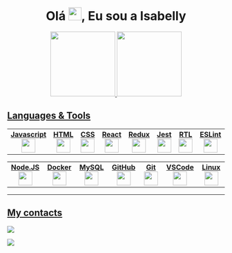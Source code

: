 <h1 align="center">Olá <img src="https://raw.githubusercontent.com/MartinHeinz/MartinHeinz/master/wave.gif" width="30px" height="30px">, Eu sou a Isabelly</h1>


<div align="center">
  <a href="https://github.com/Isa-Vieira">
  <img height="150em" src="https://github-readme-stats.vercel.app/api?username=IsaVieira&show_icons=true&theme=radical&include_all_commits=true&count_private=true"/>
  <img height="150em" src="https://github-readme-stats.vercel.app/api/top-langs/?username=IsaVieira&layout=compact&langs_count=7&theme=radical"/>
</div>

## Languages & Tools
<table width="320px">
    <tbody>
        <tr valign="top">
            <td width="80px" align="center">
            <span><strong>Javascript</strong></span><br>
            <img height="32px" src="https://upload.vectorlogo.zone/logos/javascript/images/239ec8a4-163e-4792-83b6-3f6d96911757.svg">
            </td>
            <td width="80px" align="center">
            <span><strong>HTML</strong></span><br>
            <img height="32" src="https://cdn.jsdelivr.net/gh/devicons/devicon/icons/html5/html5-original.svg">
            </td>
            <td width="80px" align="center">
            <span><strong>CSS</strong></span><br>
            <img height="32px" src="https://cdn.jsdelivr.net/gh/devicons/devicon/icons/css3/css3-original.svg">
            </td>
            <td width="80px" align="center">
            <span><strong>React</strong></span><br>
            <img height="32px" src="https://cdn.jsdelivr.net/gh/devicons/devicon/icons/react/react-original.svg">
            </td>
            <td width="80px" align="center">
            <span><strong>Redux</strong></span><br>
            <img height="32" src="https://cdn.worldvectorlogo.com/logos/redux.svg">
            </td>
            <td width="80px" align="center">
            <span><strong>Jest</strong></span><br>
            <img height="32px" src="https://www.vectorlogo.zone/logos/jestjsio/jestjsio-icon.svg">
            <td width="80px" align="center">
            <span><strong>RTL</strong></span><br>
            <img height="32" src="https://testing-library.com/img/octopus-128x128.png">
            </td>
            <td width="80px" align="center">
            <span><strong>ESLint</strong></span><br>
            <img height="32px" src="https://www.vectorlogo.zone/logos/eslint/eslint-icon.svg">
            </td>
        </tr>
      </tbody>
  </table>
  <table width="320px">
    <tbody>
        <tr valign="top">
            <td width="80px" align="center">
            <span><strong>Node.JS</strong></span><br>
            <img height="32px" src="https://icongr.am/devicon/nodejs-original.svg?size=128&color=currentColor">
            </td>
            <td width="80px" align="center">
            <span><strong>Docker</strong></span><br>
            <img height="32px" src="https://icongr.am/devicon/docker-original.svg?size=128&color=currentColor">
            </td>
            <td width="80px" align="center">
            <span><strong>MySQL</strong></span><br>
            <img height="32px" src="https://icongr.am/devicon/mysql-original.svg?size=128&color=currentColor">
            </td>
            <td width="80px" align="center">
            <span><strong>GitHub</strong></span><br>
            <img height="32px" src="https://icongr.am/devicon/github-original.svg?size=128&color=currentColor">
            </td>
            <td width="80px" align="center">
            <span><strong>Git</strong></span><br>
            <img height="32px" src="https://cdn.jsdelivr.net/gh/devicons/devicon/icons/git/git-plain.svg">
            </td>
            <td width="80px" align="center">
            <span><strong>VSCode</strong></span><br>
            <img height="32px" src="https://www.vectorlogo.zone/logos/visualstudio_code/visualstudio_code-icon.svg">
            </td>
            <td width="80px" align="center">
            <span><strong>Linux</strong></span><br>
            <img height="32px" src="https://www.vectorlogo.zone/logos/linux/linux-icon.svg">
        </tr>
    </tbody>
</table>

---
  
  ## My contacts
 
<div> 
<p align="left">
  <a href="https://www.linkedin.com/in/isabelly-vieira-dev/" target="_blank"><img src="https://img.shields.io/badge/-LinkedIn-%230077B5?style=for-the-badge&logo=linkedin&logoColor=white" target="_blank"></a>
</p>
  
  <div>
    <p align="left">
      <a href="" target="_blanck"><img
       src="https://img.shields.io/badge/iCloud-3693F3?style=for-the-badge&logo=iCloud&logoColor=white" target="_blank"></a>
    </p>
